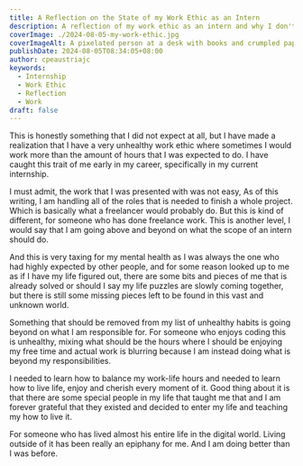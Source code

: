 ```yaml
---
title: A Reflection on the State of my Work Ethic as an Intern
description: A reflection of my work ethic as an intern and why I don't believe that it is something that shouldn't be copied
coverImage: ./2024-08-05-my-work-ethic.jpg
coverImageAlt: A pixelated person at a desk with books and crumpled paper, a glowing globe, brick walls, and binary code streams. (AI Generated Content)
publishDate: 2024-08-05T08:34:05+08:00
author: cpeaustriajc
keywords:
  - Internship
  - Work Ethic
  - Reflection
  - Work
draft: false
---
```


This is honestly something that I did not expect at all, but I have made a
realization that I have a very unhealthy work ethic where sometimes I would
work more than the amount of hours that I was expected to do. I have caught
this trait of me early in my career, specifically in my current internship.

I must admit, the work that I was presented with was not easy, As of this
writing, I am handling all of the roles that is needed to finish a whole
project. Which is basically what a freelancer would probably do. But this
is kind of different, for someone who has done freelance work. This is
another level, I would say that I am going above and beyond on what the
scope of an intern should do.

And this is very taxing for my mental health as I was always the one who
had highly expected by other people, and for some reason looked up to me
as if I have my life figured out, there are some bits and pieces of me
that is already solved or should I say my life puzzles are slowly coming
together, but there is still some missing pieces left to be found in this
vast and unknown world.

Something that should be removed from my list of unhealthy habits is
going beyond on what I am responsible for. For someone who enjoys coding
this is unhealthy, mixing what should be the hours where I should be
enjoying my free time and actual work is blurring because I am instead
doing what is beyond my responsibilities.

I needed to learn how to balance my work-life hours and needed to learn
how to live life, enjoy and cherish every moment of it. Good thing about
it is that there are some special people in my life that taught me that
and I am forever grateful that they existed and decided to enter my life
and teaching my how to live it.

For someone who has lived almost his entire life in the digital world.
Living outside of it has been really an epiphany for me. And I am doing
better than I was before.
